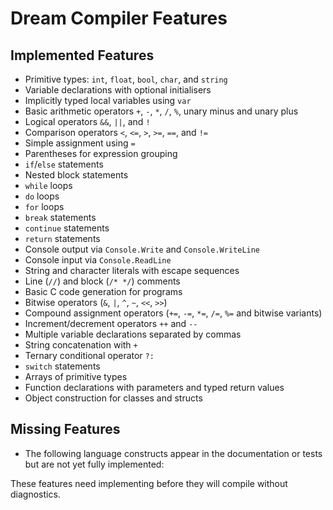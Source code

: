 # Dream Compiler Features

## Implemented Features

- Primitive types: `int`, `float`, `bool`, `char`, and `string`
- Variable declarations with optional initialisers
- Implicitly typed local variables using `var`
- Basic arithmetic operators `+`, `-`, `*`, `/`, `%`, unary minus and unary plus
- Logical operators `&&`, `||`, and `!`
- Comparison operators `<`, `<=`, `>`, `>=`, `==`, and `!=`
- Simple assignment using `=`
- Parentheses for expression grouping
- `if`/`else` statements
- Nested block statements
- `while` loops
- `do` loops
- `for` loops
- `break` statements
- `continue` statements
- `return` statements
- Console output via `Console.Write` and `Console.WriteLine`
- Console input via `Console.ReadLine`
- String and character literals with escape sequences
- Line (`//`) and block (`/* */`) comments
- Basic C code generation for programs
- Bitwise operators (`&`, `|`, `^`, `~`, `<<`, `>>`)
- Compound assignment operators (`+=`, `-=`, `*=`, `/=`, `%=` and bitwise variants)
- Increment/decrement operators `++` and `--`
- Multiple variable declarations separated by commas
- String concatenation with `+`
- Ternary conditional operator `?:`
- `switch` statements
- Arrays of primitive types
- Function declarations with parameters and typed return values
- Object construction for classes and structs

## Missing Features

- The following language constructs appear in the documentation or tests but are not yet fully implemented:


These features need implementing before they will compile without diagnostics.
